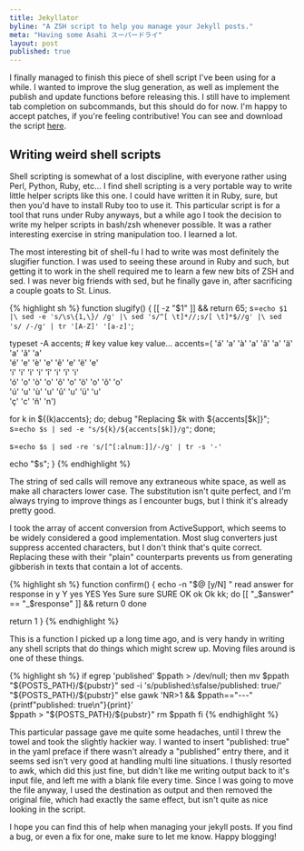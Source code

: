 ```yaml
---
title: Jekyllator
byline: "A ZSH script to help you manage your Jekyll posts."
meta: "Having some Asahi スーパードライ"
layout: post
published: true
---
```

I finally managed to finish this piece of shell script I've been using for a while. I wanted to improve the slug generation, as well as implement the publish and update functions before releasing this. I still have to implement tab completion on subcommands, but this should do for now. I'm happy to accept patches, if you're feeling contributive! You can see and download the script [here](https://github.com/mkaito/dotfiles/blob/master/bin/jekyllator.sh).

## Writing weird shell scripts

Shell scripting is somewhat of a lost discipline, with everyone rather using Perl, Python, Ruby, etc... I find shell scripting is a very portable way to write little helper scripts like this one. I could have written it in Ruby, sure, but then you'd have to install Ruby too to use it. This particular script is for a tool that runs under Ruby anyways, but a while ago I took the decision to write my helper scripts in bash/zsh whenever possible. It was a rather interesting exercise in string manipulation too. I learned a lot.

The most interesting bit of shell-fu I had to write was most definitely the slugifier function. I was used to seeing these around in Ruby and such, but getting it to work in the shell required me to learn a few new bits of ZSH and sed. I was never big friends with sed, but he finally gave in, after sacrificing a couple goats to St. Linus.

{% highlight sh %}
function slugify()
{
  [[ -z "$1" ]] && return 65;
  s=`echo $1 |\
     sed -e 's/\s\{1,\}/ /g' |\
     sed 's/^[ \t]*//;s/[ \t]*$//g' |\
     sed 's/ /-/g' | tr '[A-Z]' '[a-z]'`;

  typeset -A accents; # key value key value...
  accents=( 'á' 'a' 'à' 'a' 'â' 'a' 'ä' 'a' 'ã' 'a'\
            'é' 'e' 'è' 'e' 'ê' 'e' 'ë' 'e'\
            'í' 'i' 'ì' 'i' 'î' 'i' 'ï' 'i'\
            'ó' 'o' 'ò' 'o' 'ô' 'o' 'ö' 'o' 'õ' 'o'\
            'ú' 'u' 'ù' 'u' 'û' 'u' 'ü' 'u'\
            'ç' 'c' 'ñ' 'n')

  for k in ${(k)accents}; do;
    debug "Replacing $k with ${accents[$k]}";
    s=`echo $s | sed -e "s/${k}/${accents[$k]}/g"`;
  done;

  s=`echo $s | sed -re 's/[^[:alnum:]]/-/g' | tr -s '-'`

  echo "$s";
}
{% endhighlight %}

The string of sed calls will remove any extraneous white space, as well as make all characters lower case. The substitution isn't quite perfect, and I'm always trying to improve things as I encounter bugs, but I think it's already pretty good.

I took the array of accent conversion from ActiveSupport, which seems to be widely considered a good implementation. Most slug converters just suppress accented characters, but I don't think that's quite correct. Replacing these with their "plain" counterparts prevents us from generating gibberish in texts that contain a lot of accents.

{% highlight sh %}
function confirm()
{
  echo -n "$@ [y/N] "
  read answer
  for response in y Y yes YES Yes Sure sure SURE OK ok Ok kk; do
    [[ "_$answer" == "_$response" ]] && return 0
  done

  return 1
}
{% endhighlight %}

This is a function I picked up a long time ago, and is very handy in writing any shell scripts that do things which might screw up. Moving files around is one of these things.

{% highlight sh %}
if egrep 'published' $ppath > /dev/null; then
  mv $ppath "${POSTS_PATH}/${pubstr}"
  sed -i 's/published:\sfalse/published: true/' "${POSTS_PATH}/${pubstr}"
else
  gawk 'NR>1 && $ppath=="---" {printf"published: true\n"}{print}'\
    $ppath > "${POSTS_PATH}/${pubstr}"
  rm $ppath
fi
{% endhighlight %}

This particular passage gave me quite some headaches, until I threw the towel and took the slightly hackier way. I wanted to insert "published: true" in the yaml preface if there wasn't already a "published" entry there, and it seems sed isn't very good at handling multi line situations. I thusly resorted to awk, which did this just fine, but didn't like me writing output back to it's input file, and left me with a blank file every time. Since I was going to move the file anyway, I used the destination as output and then removed the original file, which had exactly the same effect, but isn't quite as nice looking in the script.

I hope you can find this of help when managing your jekyll posts. If you find a bug, or even a fix for one, make sure to let me know. Happy blogging!
